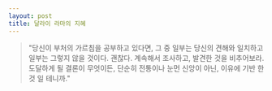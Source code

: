 ```yaml
---
layout: post
title: 달라이 라마의 지혜
---
```


> "당신이 부처의 가르침을 공부하고 있다면, 그 중 일부는 당신의 견해와 일치하고 일부는 그렇지 않을 것이다. 괜찮다. 계속해서 조사하고, 발견한 것을 비추어보라. 도달하게 될 결론이 무엇이든, 단순히 전통이나 눈먼 신앙이 아닌, 이유에 기반 한 것 일 테니까."
